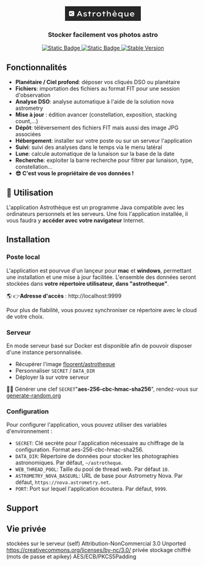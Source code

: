 <div align="center">

<img src="img/logo.png"/>

<h3 align="center">Stocker facilement vos photos astro</h3>
<a href="https://github.com/javalin/javalin/actions/workflows/main.yml">
<img alt="Static Badge" src="https://img.shields.io/badge/Build-draft-orange">
</a>
  <!--License badge-->
  <a href="https://github.com/javalin/javalin/blob/master/LICENSE">
    <img alt="Static Badge" src="https://img.shields.io/badge/License-MIT-blue">
  </a>
  <!--Maven central stable version badge-->
  <a href="https://central.sonatype.com/artifact/io.javalin/javalin">
    <img alt="Stable Version" src="https://img.shields.io/maven-central/v/io.javalin/javalin?label=stable">
  </a>
</div>

## Fonctionnalités

* **Planétaire / Ciel profond**: déposer vos cliqués DSO ou planétaire
* **Fichiers**: importation des fichiers au format FIT pour une session d'observation
* **Analyse DSO**: analyse automatique à l'aide de la solution nova astrometry
* **Mise à jour** : édition avancer (constellation, exposition, stacking count,...)
* **Dépôt**: téléversement des fichiers FIT mais aussi des image JPG associées
* **Hébergement**: installer sur votre poste ou sur un serveur l'application
* **Suivi**: suivi des analyses dans le temps via le menu latéral
* **Lune**: calcule automatique de la lunaison sur la base de la date
* **Recherche**: exploiter la barre recherche pour filtrer par lunaison, type, constellation...
* **😎 C'est vous le propriétaire de vos données !**

## 👋 Utilisation

L'application Astrothèque est un programme Java compatible avec les ordinateurs personnels et les serveurs.
Une fois l'application installée, il vous faudra y **accéder avec votre navigateur** Internet.

## Installation

### Poste local

L'application est pourvue d'un lançeur pour **mac** et **windows**, permettant une installation et une mise à jour
facilitée.
L'ensemble des données seront stockées dans **votre répertoire utilisateur, dans "astrotheque"**.

🌎 👉**Adresse d'accès** : http://localhost:9999

Pour plus de fiabilité, vous pouvez synchroniser ce répertoire avec le cloud de votre choix.

### Serveur

En mode serveur basé sur Docker est disponible afin de pouvoir disposer d'une instance personnalisée.

* Récupérer l'image [floorent/astrotheque](https://hub.docker.com/r/floorent/astrotheque)
* Personnaliser `SECRET` / `DATA_DIR`
* Déployer là sur votre serveur

🔐👋 Générer une clef `SECRET`"**aes-256-cbc-hmac-sha256**", rendez-vous
sur [generate-random.org](https://generate-random.org/encryption-key-generator?count=1&bytes=32&cipher=aes-256-cbc-hmac-sha256&string=&password=)

### Configuration

Pour configurer l'application, vous pouvez utiliser des variables d'environnement :

- `SECRET`: Clé secrète pour l'application nécessaire au chiffrage de la configuration. Format aes-256-cbc-hmac-sha256.
- `DATA_DIR`: Répertoire de données pour stocker les photographies astronomiques. Par défaut, `~/astrotheque`.
- `WEB_THREAD_POOL`: Taille du pool de thread web. Par défaut `10`.
- `ASTROMETRY_NOVA_BASEURL`: URL de base pour Astrometry Nova. Par défaut, `https://nova.astrometry.net`.
- `PORT`: Port sur lequel l'application écoutera. Par défaut, `9999`.

## Support

## Vie privée

stockées sur le serveur (self)
Attribution-NonCommercial 3.0 Unported https://creativecommons.org/licenses/by-nc/3.0/
privée
stockage chiffré (mots de passe et apikey) AES/ECB/PKCS5Padding


   